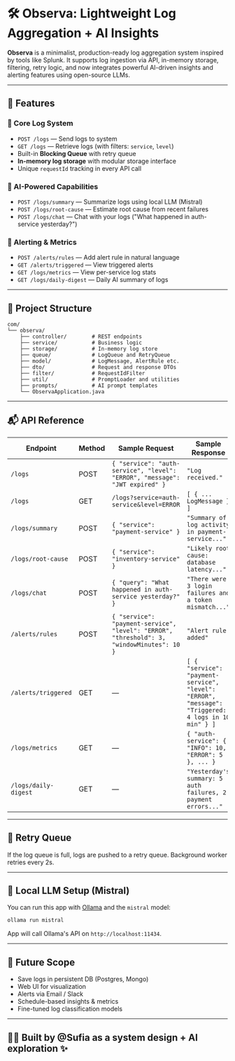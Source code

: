 # 🛠️ Observa: Lightweight Log Aggregation + AI Insights

**Observa** is a minimalist, production-ready log aggregation system inspired by tools like Splunk. It supports log ingestion via API, in-memory storage, filtering, retry logic, and now integrates powerful AI-driven insights and alerting features using open-source LLMs.

---

## 🚀 Features

### 🔄 Core Log System
- `POST /logs` — Send logs to system
- `GET /logs` — Retrieve logs (with filters: `service`, `level`)
- Built-in **Blocking Queue** with retry queue
- **In-memory log storage** with modular storage interface
- Unique `requestId` tracking in every API call

### 🧠 AI-Powered Capabilities
- `POST /logs/summary` — Summarize logs using local LLM (Mistral)
- `POST /logs/root-cause` — Estimate root cause from recent failures
- `POST /logs/chat` — Chat with your logs ("What happened in auth-service yesterday?")

### 🚨 Alerting & Metrics
- `POST /alerts/rules` — Add alert rule in natural language
- `GET /alerts/triggered` — View triggered alerts
- `GET /logs/metrics` — View per-service log stats
- `GET /logs/daily-digest` — Daily AI summary of logs

---

## 📂 Project Structure

```
com/
└── observa/
    ├── controller/        # REST endpoints
    ├── service/           # Business logic
    ├── storage/           # In-memory log store
    ├── queue/             # LogQueue and RetryQueue
    ├── model/             # LogMessage, AlertRule etc.
    ├── dto/               # Request and response DTOs
    ├── filter/            # RequestIdFilter
    ├── util/              # PromptLoader and utilities
    ├── prompts/           # AI prompt templates
    └── ObservaApplication.java
```

---

## 📬 API Reference

| Endpoint | Method | Sample Request | Sample Response |
|----------|--------|----------------|-----------------|
| `/logs` | POST | `{ "service": "auth-service", "level": "ERROR", "message": "JWT expired" }` | `"Log received."` |
| `/logs` | GET | `/logs?service=auth-service&level=ERROR` | `[ { ... LogMessage } ]` |
| `/logs/summary` | POST | `{ "service": "payment-service" }` | `"Summary of log activity in payment-service..."` |
| `/logs/root-cause` | POST | `{ "service": "inventory-service" }` | `"Likely root cause: database latency..."` |
| `/logs/chat` | POST | `{ "query": "What happened in auth-service yesterday?" }` | `"There were 3 login failures and a token mismatch..."` |
| `/alerts/rules` | POST | `{ "service": "payment-service", "level": "ERROR", "threshold": 3, "windowMinutes": 10 }` | `"Alert rule added"` |
| `/alerts/triggered` | GET |  — | `[ { "service": "payment-service", "level": "ERROR", "message": "Triggered: 4 logs in 10 min" } ]` |
| `/logs/metrics` | GET | — | `{ "auth-service": { "INFO": 10, "ERROR": 5 }, ... }` |
| `/logs/daily-digest` | GET | — | `"Yesterday's summary: 5 auth failures, 2 payment errors..."` |

---

## 🔁 Retry Queue

If the log queue is full, logs are pushed to a retry queue. Background worker retries every 2s.

---

## 🧠 Local LLM Setup (Mistral)

You can run this app with [Ollama](https://ollama.com) and the `mistral` model:

```bash
ollama run mistral
```

App will call Ollama's API on `http://localhost:11434`.

---

## 🌅 Future Scope

- Save logs in persistent DB (Postgres, Mongo)
- Web UI for visualization
- Alerts via Email / Slack
- Schedule-based insights & metrics
- Fine-tuned log classification models

---

## 👩‍💻 Built by @Sufia as a system design + AI exploration ✨
